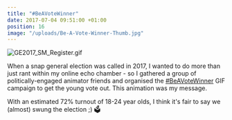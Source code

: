 ```yaml
---
title: "#BeAVoteWinner"
date: 2017-07-04 09:51:00 +01:00
position: 16
image: "/uploads/Be-A-Vote-Winner-Thumb.jpg"
---
```


![GE2017_SM_Register.gif](/uploads/GE2017_SM_Register.gif)

When a snap general election was called in 2017, I wanted to do more than just rant within my online echo chamber - so I gathered a group of politically-engaged animator friends and organised the [#BeAVoteWinner](https://twitter.com/hashtag/beavotewinner) GIF campaign to get the young vote out. This animation was my message.

With an estimated 72% turnout of 18-24 year olds, I think it's fair to say we (almost) swung the election ;) 🗳️